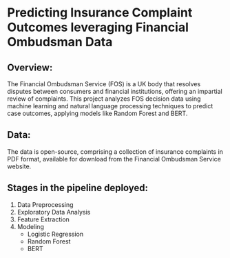 # Predicting Insurance Complaint Outcomes leveraging Financial Ombudsman Data

## Overview:

The Financial Ombudsman Service (FOS) is a UK body that resolves disputes between consumers and financial institutions, offering an impartial review of complaints. This project analyzes FOS decision data using machine learning and natural language processing techniques to predict case outcomes, applying models like Random Forest and BERT.

## Data:

The data is open-source, comprising a collection of insurance complaints in PDF format, available for download from the Financial Ombudsman Service website.

## Stages in the pipeline deployed:

1. Data Preprocessing
2. Exploratory Data Analysis
3. Feature Extraction
4. Modeling
   * Logistic Regression
   * Random Forest
   * BERT
   
